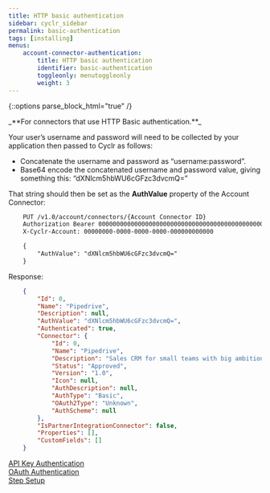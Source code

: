```yaml
---
title: HTTP basic authentication
sidebar: cyclr_sidebar
permalink: basic-authentication
tags: [installing]
menus:
    account-connector-authentication:
        title: HTTP basic authentication
        identifier: basic-authentication
        toggleonly: menutoggleonly
        weight: 3
---
```

{::options parse_block_html="true" /}
<section class="card">
_**For connectors that use HTTP Basic authentication.**_

Your user’s username and password will need to be collected by your application then passed to Cyclr as follows:

*  Concatenate the username and password as “username:password”.
*  Base64 encode the concatenated username and password value, giving something this: “dXNlcm5hbWU6cGFzc3dvcmQ=”

That string should then be set as the **AuthValue** property of the Account Connector:

```html
    PUT /v1.0/account/connectors/{Account Connector ID}
    Authorization Bearer 0000000000000000000000000000000000000000000000000000000000000000
    X-Cyclr-Account: 00000000-0000-0000-0000-000000000000

    {
        "AuthValue": "dXNlcm5hbWU6cGFzc3dvcmQ="
    }
```

Response:

```json
    {
        "Id": 0,
        "Name": "Pipedrive",
        "Description": null,
        "AuthValue": "dXNlcm5hbWU6cGFzc3dvcmQ=",
        "Authenticated": true,
        "Connector": {
            "Id": 0,
            "Name": "Pipedrive",
            "Description": "Sales CRM for small teams with big ambitions.",
            "Status": "Approved",
            "Version": "1.0",
            "Icon": null,
            "AuthDescription": null,
            "AuthType": "Basic",
            "OAuth2Type": "Unknown",
            "AuthScheme": null
        },
        "IsPartnerIntegrationConnector": false,
        "Properties": [],
        "CustomFields": []
    }
```

[API Key Authentication](./api-key-authentication)<br/>[OAuth Authentication](./oauth-authentication)  
[Step Setup](./step-set-up)

</section>
